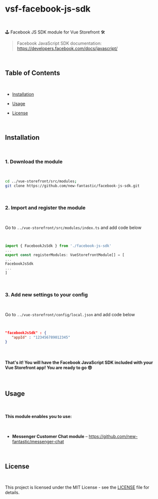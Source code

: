# vsf-facebook-js-sdk

<br/>

🕹 Facebook JS SDK module for Vue Storefront 🛠

> Facebook JavaScript SDK documentation: https://developers.facebook.com/docs/javascript/

<br/>

## Table of Contents

<br/>

- [Installation](#installation)

- [Usage](#usage)

- [License](#license)

<br/>

## Installation

<br/>

### 1. Download the module

<br/>

```bash
cd ../vue-storefront/src/modules;
git clone https://github.com/new-fantastic/facebook-js-sdk.git
```

<br/>

### 2. Import and register the module

<br/>

Go to `../vue-storefront/src/modules/index.ts` and add code below

<br/>

```javascript
import { FacebookJsSdk } from './facebook-js-sdk'
...
export const registerModules: VueStorefrontModule[] = [
...
FacebookJsSdk
...
]
```

<br/>

### 3. Add new settings to your config

<br/>

Go to `../vue-storefront/config/local.json` and add code below

<br/>

```json
"facebookJsSdk" : {
   "appId" : "123456789012345"
}
```

<br/>

#### That's it! You will have the Facebook JavaScript SDK included with your Vue Storefront app! You are ready to go :sunglasses:

<br/>

## Usage

<br/>

#### This module enables you to use:

<br/>

- **Messenger Customer Chat module** – https://github.com/new-fantastic/messenger-chat

<br/>

## License

<br/>

This project is licensed under the MIT License - see the [LICENSE](LICENSE) file for details.
